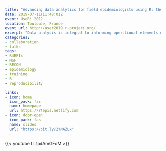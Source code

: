 ```yaml
---
title: "Advancing data analytics for field epidemiologists using R: the R4epis innovation project"
date: 2019-07-11T11:48:01Z
event: UseR! 2019
location: Toulouse, France
event_url: http://user2019.r-project.org/
excerpt: "Data analysis is integral to informing operational elements of humanitarian medical responses. Field epidemiologists play a central role in informing such responses as they aim to rapidly collect, analyse and disseminate results to support Médecins Sans Frontières (MSF) and partners with timely and targeted intervention strategies. However, a lack of standardised analytical methods within MSF challenges this process. The R4epis project group consists of 18 professionals with expertise in: R programming, field epidemiology, data science, health information systems, geographic information systems, and public health. Between October 2018 and April 2019, R scripts were developed to address all aspects of data cleaning, data analysis, and automatic reporting for outbreaks (measles, meningitis, cholera and acute jaundice) and surveys (retrospective mortality, malnutrition and vaccination coverage). Analyses and outputs were piloted and validated by epidemiologists using historical data. The resulting templates were made available to field epidemiologists for field testing, which was conducted between February and April 2019. R4epis will contribute to the improvement of the quality, timeliness, consistency of data analyses and standardisation of outputs from field epidemiologists during emergency response."
categories:
- collaboration
- talks
tags:
- R4EPIs
- MSF
- RECON
- epidemiology
- training
- R
- reproducibility

links:
- icon: home
  icon_pack: fas
  name: homepage
  url: https://r4epis.netlify.com
- icon: door-open
  icon_pack: fas
  name: slides
  url: "https://bit.ly/2YNAZLx"
---
```



{{< youtube LL1pdAmGFoM >}}

